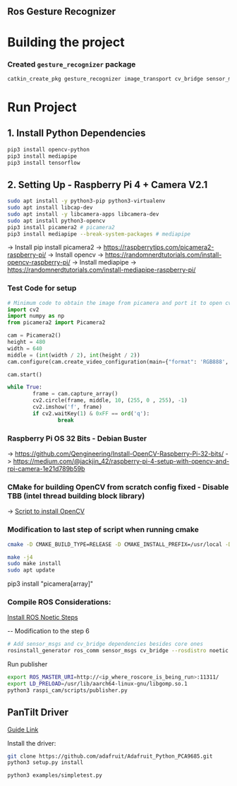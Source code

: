 ## Ros Gesture Recognizer

# Building the project

### Created `gesture_recognizer` package
```bash
catkin_create_pkg gesture_recognizer image_transport cv_bridge sensor_msgs rospy roscpp std_msgs
```

# Run Project

## 1. Install Python Dependencies

```bash
pip3 install opencv-python
pip3 install mediapipe
pip3 install tensorflow
```


## 2. Setting Up - Raspberry Pi 4 + Camera V2.1
```bash
sudo apt install -y python3-pip python3-virtualenv
sudo apt install libcap-dev
sudo apt install -y libcamera-apps libcamera-dev
sudo apt install python3-opencv
pip3 install picamera2 # picamera2
pip3 install mediapipe --break-system-packages # mediapipe
```

-> Install pip install picamera2 -> https://raspberrytips.com/picamera2-raspberry-pi/
-> Install opencv -> https://randomnerdtutorials.com/install-opencv-raspberry-pi/
-> Install mediapipe -> https://randomnerdtutorials.com/install-mediapipe-raspberry-pi/






### Test Code for setup
```python
# Minimum code to obtain the image from picamera and port it to open cv to be processed.
import cv2
import numpy as np
from picamera2 import Picamera2

cam = Picamera2()
height = 480
width = 640
middle = (int(width / 2), int(height / 2))
cam.configure(cam.create_video_configuration(main={"format": 'RGB888', "size": (width, height)}))

cam.start()

while True:
        frame = cam.capture_array()
        cv2.circle(frame, middle, 10, (255, 0 , 255), -1)
        cv2.imshow('f', frame)
        if cv2.waitKey(1) & 0xFF == ord('q'):
                break
```



### Raspberry Pi OS 32 Bits - Debian Buster

-> https://github.com/Qengineering/Install-OpenCV-Raspberry-Pi-32-bits/
-> https://medium.com/@jackjin_42/raspberry-pi-4-setup-with-opencv-and-rpi-camera-1e21d789b59b

### CMake for building OpenCV from scratch config fixed - Disable TBB (intel thread building block library)
-> [Script to install OpenCV](https://github.com/Qengineering/Install-OpenCV-Raspberry-Pi-32-bits/)
### Modification to last step of script when running cmake

```bash
cmake -D CMAKE_BUILD_TYPE=RELEASE -D CMAKE_INSTALL_PREFIX=/usr/local -D OPENCV_EXTRA_MODULES_PATH=~/opencv_contrib/modules -D ENABLE_NEON=ON -D WITH_OPENMP=ON -D WITH_OPENCL=OFF -D BUILD_TIFF=ON -D WITH_FFMPEG=ON -D WITH_TBB=OFF -D BUILD_TBB=OFF -D WITH_GSTREAMER=ON -D BUILD_TESTS=OFF -D WITH_EIGEN=OFF -D WITH_V4L=ON -D WITH_LIBV4L=ON -D WITH_VTK=OFF -D WITH_QT=ON -D WITH_PROTOBUF=OFF -D OPENCV_ENABLE_NONFREE=ON -D INSTALL_C_EXAMPLES=OFF -D INSTALL_PYTHON_EXAMPLES=OFF -D OPENCV_FORCE_LIBATOMIC_COMPILER_CHECK=1 -D PYTHON3_PACKAGES_PATH=/usr/lib/python3/dist-packages -D OPENCV_GENERATE_PKGCONFIG=ON -D BUILD_EXAMPLES=OFF ..

make -j4
sudo make install
sudo apt update
```

pip3 install "picamera[array]"


### Compile ROS Considerations:
[Install ROS Noetic Steps](https://varhowto.com/install-ros-noetic-raspberry-pi-4/)

-- Modification to the step 6
```bash
# Add sensor_msgs and cv_bridge dependencies besides core ones
rosinstall_generator ros_comm sensor_msgs cv_bridge --rosdistro noetic --deps --wet-only --tar > noetic-ros_comm-wet.rosinstall

```



Run publisher
```bash
export ROS_MASTER_URI=http://<ip_where_roscore_is_being_run>:11311/
export LD_PRELOAD=/usr/lib/aarch64-linux-gnu/libgomp.so.1
python3 raspi_cam/scripts/publisher.py
```



## PanTilt Driver

[Guide Link](https://blog.garybricks.com/control-16-servos-with-raspberry-pi-pca9685-driver)

Install the driver:
```bash
git clone https://github.com/adafruit/Adafruit_Python_PCA9685.git
python3 setup.py install

python3 examples/simpletest.py
```
